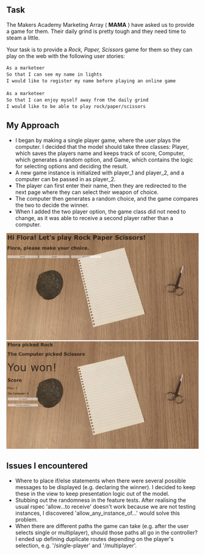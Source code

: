 Task
----

The Makers Academy Marketing Array ( **MAMA** ) have asked us to provide a game for them. Their daily grind is pretty tough and they need time to steam a little.

Your task is to provide a _Rock, Paper, Scissors_ game for them so they can play on the web with the following user stories:

```sh
As a marketeer
So that I can see my name in lights
I would like to register my name before playing an online game

As a marketeer
So that I can enjoy myself away from the daily grind
I would like to be able to play rock/paper/scissors
```

My Approach
----

- I began by making a single player game, where the user plays the computer. I decided that the model should take three classes: Player, which saves the players name and keeps track of score, Computer, which generates a random option, and Game, which contains the logic for selecting options and deciding the result.
- A new game instance is initialized with player_1 and player_2, and a computer can be passed in as player_2.
- The player can first enter their name, then they are redirected to the next page where they can select their weapon of choice.
- The computer then generates a random choice, and the game compares the two to decide the winner.
- When I added the two player option, the game class did not need to change, as it was able to receive a second player rather than a computer.

![alt text](screenshots/RPS_result.png)
![alt text](screenshots/RPS_options.png)

Issues I encountered
----

- Where to place if/else statements when there were several possible messages to be displayed (e.g. declaring the winner). I decided to keep these in the view to keep presentation logic out of the model.
- Stubbing out the randomness in the feature tests. After realising the usual rspec 'allow...to receive' doesn't work because we are not testing instances, I discovered 'allow_any_instance_of...' would solve this problem.
- When there are different paths the game can take (e.g. after the user selects single or multiplayer), should those paths all go in the controller? I ended up defining duplicate routes depending on the player's selection, e.g. '/single-player' and '/multiplayer'.
